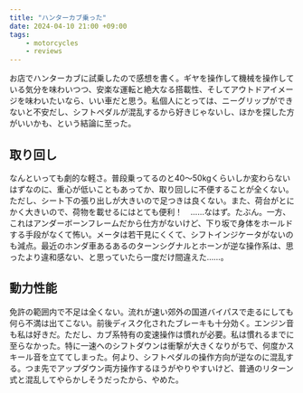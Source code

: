 ```yaml
---
title: "ハンターカブ乗った"
date: 2024-04-10 21:00 +09:00
tags:
    - motorcycles
    - reviews
---
```


お店でハンターカブに試乗したので感想を書く。ギヤを操作して機械を操作している気分を味わいつつ、安楽な運転と絶大なる搭載性、そしてアウトドアイメージを味わいたいなら、いい車だと思う。私個人にとっては、ニーグリップができないと不安だし、シフトペダルが混乱するから好きじゃないし、ほかを探した方がいいかも、という結論に至った。

## 取り回し

なんといっても劇的な軽さ。普段乗ってるのと40～50kgくらいしか変わらないはずなのに、重心が低いこともあってか、取り回しに不便することが全くない。ただし、シート下の張り出しが大きいので足つきは良くない。また、荷台がとにかく大きいので、荷物を載せるにはとても便利！　……なはず。たぶん。一方、これはアンダーボーンフレームだから仕方がないけど、下り坂で身体をホールドする手段がなくて怖い。メータは若干見にくくて、シフトインジケータがないのも減点。最近のホンダ車あるあるのターンシグナルとホーンが逆な操作系は、思ったより違和感ない、と思っていたら一度だけ間違えた……。

## 動力性能

免許の範囲内で不足は全くない。流れが速い郊外の国道バイパスで走るにしても何ら不満は出てこない。前後ディスク化されたブレーキも十分効く。エンジン音も私は好きだ。ただし、カブ系特有の変速操作は慣れが必要。私は慣れるまでに至らなかった。特に一速へのシフトダウンは衝撃が大きくなりがちで、何度かスキール音を立ててしまった。何より、シフトペダルの操作方向が逆なのに混乱する。つま先でアップダウン両方操作するほうがやりやすいけど、普通のリターン式と混乱してやらかしそうだったから、やめた。
